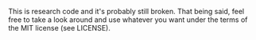 This is research code and it's probably still broken. That being said, feel free to
take a look around and use whatever you want under the terms of the MIT license
(see LICENSE).
